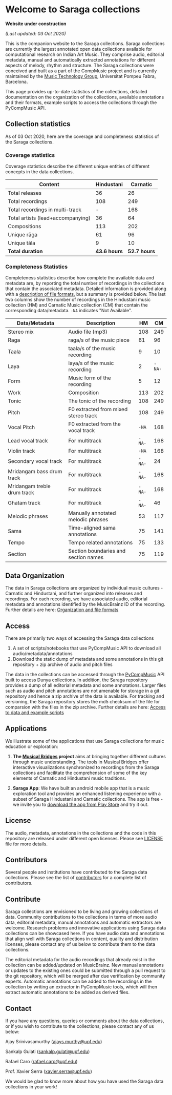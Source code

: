# Welcome to Saraga collections

**Website under construction**

*(Last updated: 03 Oct 2020)*

This is the companion website to the Saraga collections. Saraga collections are currently the largest annotated open data collections available for computational research on Indian Art Music. They comprise audio, editorial metadata, manual and automatically extracted annotations for different aspects of melody, rhythm and structure. The Saraga collections were conceived and built as a part of the CompMusic project and is currently maintained by the [Music Technology Group](https://www.upf.edu/web/mtg/), Universitat Pompeu Fabra, Barcelona. 

This page provides up-to-date statistics of the collections, detailed documentation on the organization of the collections, available annotations and their formats, example scripts to access the collections through the PyCompMusic API. 

## Collection statistics

As of 03 Oct 2020, here are the coverage and completeness statistics of the Saraga collections. 

### Coverage statistics 
Coverage statistics describe the different unique entities of different concepts in the data collections. 

Content | Hindustani | Carnatic
------------ | ------------- | ----------------
Total releases | 36 | 26
Total recordings | 108 | 249
Total recordings in multi-track | - | 168 | 
Total artists (lead+accompanying) | 36 | 64
Compositions | 113 | 202
Unique rāga | 61 | 96
Unique tāla | 9 | 10
**Total duration** | **43.6 hours** | **52.7 hours**

### Completeness Statistics
Completeness statistics describe how complete the available data and metadata are, by reporting the total number of recordings in the collections that contain the associated metadata. Detailed information is provided along with a [description of file formats](https://mtg.github.io/saraga/organization.html#file-formats), but a summary is provided below. The last two columns show the number of recordings in the Hindustani music collection (HM) and Carnatic Music collection (CM) that contain the corresponding data/metadata. `-NA` indicates "Not Available". 

Data/Metadata | Description | HM | CM
------ | ------ | ----- | -------
Stereo mix | Audio file (mp3) |108|249
Raga | raga/s of the music piece | 61 | 96| 
Taala | taala/s of the music recording | 9 | 10 
Laya | laya/s of the music recording | 2 | `-NA-`
Form | Music form of the recording | 5 | 12
Work | Composition | 113 | 202
Tonic | The tonic of the recording |108|249
Pitch | F0 extracted from mixed stereo track |108|249
Vocal Pitch | F0 extracted from the vocal track | `-NA` |168
Lead vocal track | For multitrack | `-NA-` |168
Violin track | For multitrack | `-NA` | 168
Secondary vocal track | For multitrack |`-NA-` |24
Mridangam bass drum track | For multitrack |`-NA-` |168
Mridangam treble drum track | For multitrack |`-NA-` |168
Ghatam track | For multitrack |`-NA-` | 46
Melodic phrases| Manually annotated melodic phrases |53|117
Sama | Time-aligned sama annotations |75|141
Tempo | Tempo related annotations |75|133
Section | Section boundaries and section names|75|119

## Data Organization
The data in Saraga collections are organized by individual music cultures - Carnatic and Hindustani, and further organized into releases and recordings. For each recording, we have associated audio, editorial metadata and annotations identified by the MusicBrainz ID of the recording. Further details are here: [Organization and file formats](organization.md)

## Access
There are primarily two ways of accessing the Saraga data collections
1. A set of scripts/notebooks that use PyCompMusic API to download all audio/metadata/annotations 
2. Download the static dump of metadata and some annotations in this git repository + zip archive of audio and pitch files

The data in the collections can be accessed through the [PyCompMusic](https://github.com/MTG/pycompmusic) API built to access Dunya collections. In addition, the Saraga repository provides a dump of all editorial metadata and some annotations. Larger files such as audio and pitch annotations are not amenable for storage in a git repository and hence a zip archive of the data is available. For tracking and versioning, the Saraga repository stores the md5 checksum of the file for comparsion with the files in the zip archive. Further details are here: [Access to data and example scripts](access.md)

## Applications
We illustrate some of the applications that use Saraga collections for music education or exploration:

1. **The [Musical Bridges](https://www.upf.edu/web/musicalbridges) project** aims at bringing together different cultures through music understanding. The tools in Musical Bridges offer interactive visualizations synchronized to recordings from the Saraga collections and facilitate the comprehension of some of the key elements of Carnatic and Hindustani music traditions. 

2. **Saraga App**: We have built an android mobile app that is a music exploration tool and provides an enhanced listening experience with a subset of Saraga Hindustani and Carnatic collections. The app is free - we invite you to [download the app from Play Store](https://play.google.com/store/apps/details?id=com.mtg.saraga) and try it out. 

## License
The audio, metadata, annotations in the collections and the code in this repository are released under different open licenses. Please see [LICENSE](https://github.com/MTG/saraga/blob/master/LICENSE.md) file for more details.

## Contributors
Several people and institutions have contributed to the Saraga data collections. Please see the list of [contributors](https://github.com/MTG/saraga/blob/master/contributors.md) for a complete list of contributors.  

## Contribute
Saraga collections are envisioned to be living and growing collections of data. Community contributions to the collections in terms of more audio data, editorial metadata, manual annotations and automatic extractors are welcome. Research problems and innovative applications using Saraga data collections can be showcased here. If you have audio data and annotations that align well with Saraga collections in content, quality and distribution licenses, please contact any of us below to contribute them to the data collections. 

The editorial metadata for the audio recordings that already exist in the collection can be added/updated on MusicBrainz. New manual annotations or updates to the existing ones could be submitted through a pull request to the git repository, which will be merged after due verification by community experts. Automatic annotations can be added to the recordings in the collection by writing an extractor in PyCompMusic tools, which will then extract automatic annotations to be added as derived files. 

## Contact
If you have any questions, queries or comments about the data collections, or if you wish to contribute to the collections, please contact any of us below: 

Ajay Srinivasamurthy (ajays.murthy@upf.edu)

Sankalp Gulati (sankalp.gulati@upf.edu)

Rafael Caro (rafael.caro@upf.edu)

Prof. Xavier Serra (xavier.serra@upf.edu)

We would be glad to know more about how you have used the Saraga data collections in your work!
